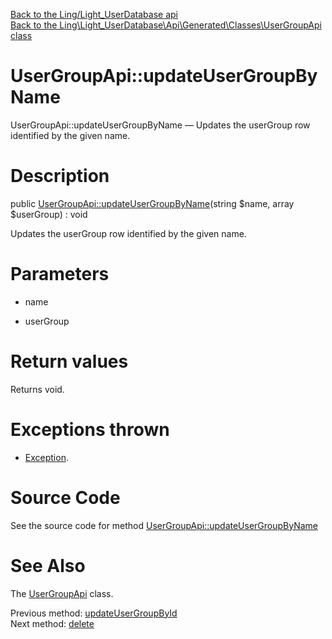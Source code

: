 [Back to the Ling/Light_UserDatabase api](https://github.com/lingtalfi/Light_UserDatabase/blob/master/doc/api/Ling/Light_UserDatabase.md)<br>
[Back to the Ling\Light_UserDatabase\Api\Generated\Classes\UserGroupApi class](https://github.com/lingtalfi/Light_UserDatabase/blob/master/doc/api/Ling/Light_UserDatabase/Api/Generated/Classes/UserGroupApi.md)


UserGroupApi::updateUserGroupByName
================



UserGroupApi::updateUserGroupByName — Updates the userGroup row identified by the given name.




Description
================


public [UserGroupApi::updateUserGroupByName](https://github.com/lingtalfi/Light_UserDatabase/blob/master/doc/api/Ling/Light_UserDatabase/Api/Generated/Classes/UserGroupApi/updateUserGroupByName.md)(string $name, array $userGroup) : void




Updates the userGroup row identified by the given name.




Parameters
================


- name

    

- userGroup

    


Return values
================

Returns void.


Exceptions thrown
================

- [Exception](http://php.net/manual/en/class.exception.php).&nbsp;







Source Code
===========
See the source code for method [UserGroupApi::updateUserGroupByName](https://github.com/lingtalfi/Light_UserDatabase/blob/master/Api/Generated/Classes/UserGroupApi.php#L241-L247)


See Also
================

The [UserGroupApi](https://github.com/lingtalfi/Light_UserDatabase/blob/master/doc/api/Ling/Light_UserDatabase/Api/Generated/Classes/UserGroupApi.md) class.

Previous method: [updateUserGroupById](https://github.com/lingtalfi/Light_UserDatabase/blob/master/doc/api/Ling/Light_UserDatabase/Api/Generated/Classes/UserGroupApi/updateUserGroupById.md)<br>Next method: [delete](https://github.com/lingtalfi/Light_UserDatabase/blob/master/doc/api/Ling/Light_UserDatabase/Api/Generated/Classes/UserGroupApi/delete.md)<br>

